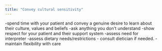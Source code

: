 ```yaml
---
title: "Convey cultural sensitivity"
---
```

-spend time with your patient and convey a genuine desire to learn about their culture, values and beliefs
-ask anything you don't understand
-show respect for your patient and their support system
-assess need for interpreter
-assess dietary needs/restrictions - consult dietician if needed.
-maintain flexibility with care

